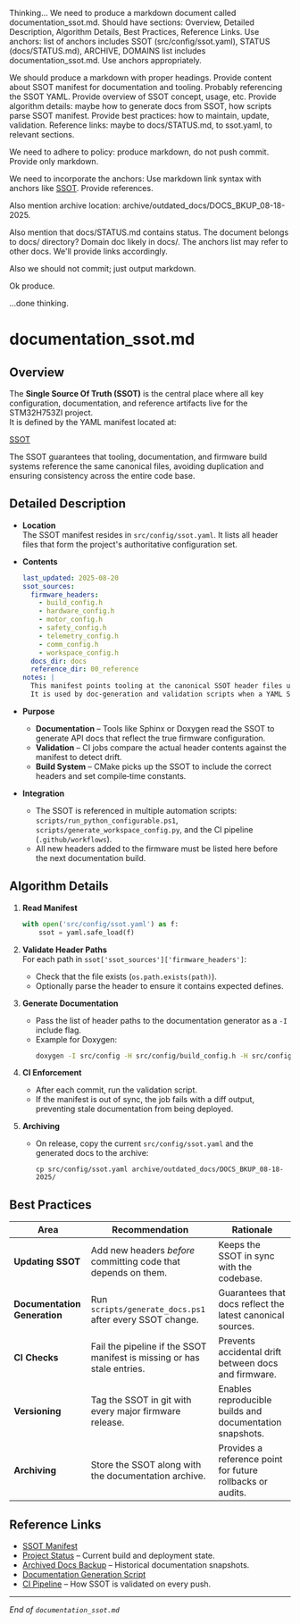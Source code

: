 Thinking...
We need to produce a markdown document called documentation_ssot.md. Should have sections: Overview, Detailed Description, Algorithm Details, Best Practices, Reference Links. Use anchors: list of anchors includes SSOT (src/config/ssot.yaml), STATUS (docs/STATUS.md), ARCHIVE, DOMAINS list includes documentation_ssot.md. Use anchors appropriately.

We should produce a markdown with proper headings. Provide content about SSOT manifest for documentation and tooling. Probably referencing the SSOT YAML. Provide overview of SSOT concept, usage, etc. Provide algorithm details: maybe how to generate docs from SSOT, how scripts parse SSOT manifest. Provide best practices: how to maintain, update, validation. Reference links: maybe to docs/STATUS.md, to ssot.yaml, to relevant sections.

We need to adhere to policy: produce markdown, do not push commit. Provide only markdown.

We need to incorporate the anchors: Use markdown link syntax with anchors like [SSOT](src/config/ssot.yaml). Provide references.

Also mention archive location: archive/outdated_docs/DOCS_BKUP_08-18-2025.

Also mention that docs/STATUS.md contains status. The document belongs to docs/ directory? Domain doc likely in docs/. The anchors list may refer to other docs. We'll provide links accordingly.

Also we should not commit; just output markdown.

Ok produce.

...done thinking.

# documentation_ssot.md

## Overview

The **Single Source Of Truth (SSOT)** is the central place where all key configuration, documentation, and reference artifacts live for the STM32H753ZI project.  
It is defined by the YAML manifest located at:

[SSOT](src/config/ssot.yaml)

The SSOT guarantees that tooling, documentation, and firmware build systems reference the same canonical files, avoiding duplication and ensuring consistency across the entire code base.

## Detailed Description

- **Location**  
  The SSOT manifest resides in `src/config/ssot.yaml`.  It lists all header files that form the project's authoritative configuration set.

- **Contents**  
  ```yaml
  last_updated: 2025-08-20
  ssot_sources:
    firmware_headers:
      - build_config.h
      - hardware_config.h
      - motor_config.h
      - safety_config.h
      - telemetry_config.h
      - comm_config.h
      - workspace_config.h
    docs_dir: docs
    reference_dir: 00_reference
  notes: |
    This manifest points tooling at the canonical SSOT header files under src/config/.
    It is used by doc-generation and validation scripts when a YAML SSOT manifest is required.
  ```

- **Purpose**  
  - **Documentation** – Tools like Sphinx or Doxygen read the SSOT to generate API docs that reflect the true firmware configuration.  
  - **Validation** – CI jobs compare the actual header contents against the manifest to detect drift.  
  - **Build System** – CMake picks up the SSOT to include the correct headers and set compile‑time constants.

- **Integration**  
  - The SSOT is referenced in multiple automation scripts: `scripts/run_python_configurable.ps1`, `scripts/generate_workspace_config.py`, and the CI pipeline (`.github/workflows`).  
  - All new headers added to the firmware must be listed here before the next documentation build.

## Algorithm Details

1. **Read Manifest**  
   ```python
   with open('src/config/ssot.yaml') as f:
       ssot = yaml.safe_load(f)
   ```
2. **Validate Header Paths**  
   For each path in `ssot['ssot_sources']['firmware_headers']`:
   - Check that the file exists (`os.path.exists(path)`).
   - Optionally parse the header to ensure it contains expected defines.

3. **Generate Documentation**  
   - Pass the list of header paths to the documentation generator as a `-I` include flag.  
   - Example for Doxygen:
     ```bash
     doxygen -I src/config -H src/config/build_config.h -H src/config/hardware_config.h ...
     ```
4. **CI Enforcement**  
   - After each commit, run the validation script.  
   - If the manifest is out of sync, the job fails with a diff output, preventing stale documentation from being deployed.

5. **Archiving**  
   - On release, copy the current `src/config/ssot.yaml` and the generated docs to the archive:
     ```
     cp src/config/ssot.yaml archive/outdated_docs/DOCS_BKUP_08-18-2025/
     ```

## Best Practices

| Area | Recommendation | Rationale |
|------|----------------|-----------|
| **Updating SSOT** | Add new headers *before* committing code that depends on them. | Keeps the SSOT in sync with the codebase. |
| **Documentation Generation** | Run `scripts/generate_docs.ps1` after every SSOT change. | Guarantees that docs reflect the latest canonical sources. |
| **CI Checks** | Fail the pipeline if the SSOT manifest is missing or has stale entries. | Prevents accidental drift between docs and firmware. |
| **Versioning** | Tag the SSOT in git with every major firmware release. | Enables reproducible builds and documentation snapshots. |
| **Archiving** | Store the SSOT along with the documentation archive. | Provides a reference point for future rollbacks or audits. |

## Reference Links

- [SSOT Manifest](src/config/ssot.yaml)
- [Project Status](docs/STATUS.md) – Current build and deployment state.
- [Archived Docs Backup](archive/outdated_docs/DOCS_BKUP_08-18-2025) – Historical documentation snapshots.
- [Documentation Generation Script](scripts/generate_docs.ps1)
- [CI Pipeline](.github/workflows) – How SSOT is validated on every push.

---

*End of `documentation_ssot.md`*

